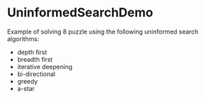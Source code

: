 UninformedSearchDemo
====================

Example of solving 8 puzzle using the following uninformed search algorithms:

  * depth first
  * breadth first
  * iterative deepening
  * bi-directional
  * greedy
  * a-star
